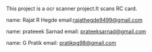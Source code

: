 
This project is a ocr scanner project.It scans RC card. 

name: Rajat R Hegde
email:rajathegde9499@gmail.com    


name: prateeek Sarnad
email: prateeksarnad@gmail.com    


name: G Pratik
email: pratikpg98@gmail.com
